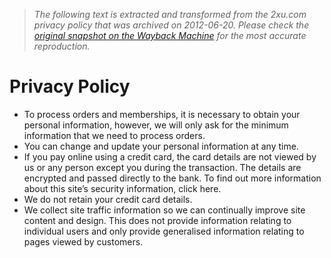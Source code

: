> *The following text is extracted and transformed from the 2xu.com privacy policy that was archived on 2012-06-20. Please check the [original snapshot on the Wayback Machine](https://web.archive.org/web/20120620181312id_/http%3A//www.2xu.com/Important-Information/Privacy-Policy) for the most accurate reproduction.*

# Privacy Policy

  * To process orders and memberships, it is necessary to obtain your personal information, however, we will only ask for the minimum information that we need to process orders. 
  * You can change and update your personal information at any time. 
  * If you pay online using a credit card, the card details are not viewed by us or any person except you during the transaction. The details are encrypted and passed directly to the bank. To find out more information about this site’s security information, click here.
  * We do not retain your credit card details. 
  * We collect site traffic information so we can continually improve site content and design. This does not provide information relating to individual users and only provide generalised information relating to pages viewed by customers. 


